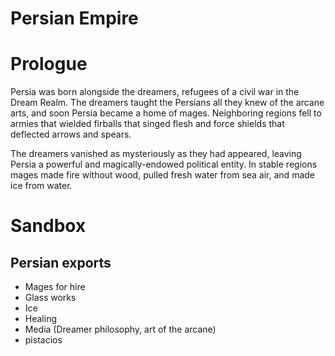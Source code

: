 # Persian Empire

# Prologue

Persia was born alongside the dreamers, refugees of a civil war in the Dream Realm. The dreamers taught the Persians all they knew of the arcane arts, and soon Persia became a home of mages. Neighboring regions fell to armies that wielded firballs that singed flesh and force shields that deflected arrows and spears. 

The dreamers vanished as mysteriously as they had appeared, leaving Persia a powerful and magically-endowed political entity. In stable regions mages made fire without wood, pulled fresh water from sea air, and made ice from water.

# Sandbox

## Persian exports

- Mages for hire
- Glass works
- Ice
- Healing
- Media (Dreamer philosophy, art of the arcane)
- pistacios